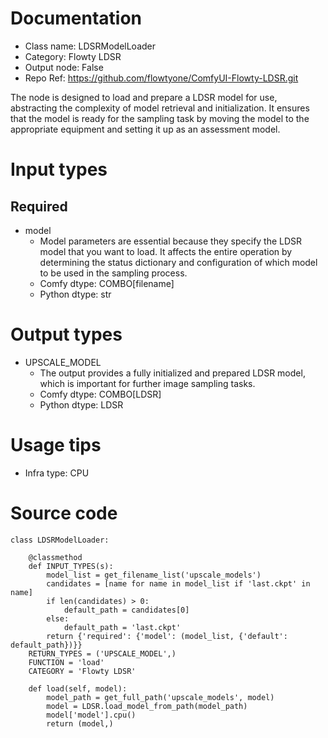 # Documentation
- Class name: LDSRModelLoader
- Category: Flowty LDSR
- Output node: False
- Repo Ref: https://github.com/flowtyone/ComfyUI-Flowty-LDSR.git

The node is designed to load and prepare a LDSR model for use, abstracting the complexity of model retrieval and initialization. It ensures that the model is ready for the sampling task by moving the model to the appropriate equipment and setting it up as an assessment model.

# Input types
## Required
- model
    - Model parameters are essential because they specify the LDSR model that you want to load. It affects the entire operation by determining the status dictionary and configuration of which model to be used in the sampling process.
    - Comfy dtype: COMBO[filename]
    - Python dtype: str

# Output types
- UPSCALE_MODEL
    - The output provides a fully initialized and prepared LDSR model, which is important for further image sampling tasks.
    - Comfy dtype: COMBO[LDSR]
    - Python dtype: LDSR

# Usage tips
- Infra type: CPU

# Source code
```
class LDSRModelLoader:

    @classmethod
    def INPUT_TYPES(s):
        model_list = get_filename_list('upscale_models')
        candidates = [name for name in model_list if 'last.ckpt' in name]
        if len(candidates) > 0:
            default_path = candidates[0]
        else:
            default_path = 'last.ckpt'
        return {'required': {'model': (model_list, {'default': default_path})}}
    RETURN_TYPES = ('UPSCALE_MODEL',)
    FUNCTION = 'load'
    CATEGORY = 'Flowty LDSR'

    def load(self, model):
        model_path = get_full_path('upscale_models', model)
        model = LDSR.load_model_from_path(model_path)
        model['model'].cpu()
        return (model,)
```